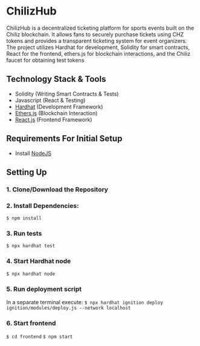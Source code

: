 # ChilizHub

ChilizHub is a decentralized ticketing platform for sports events built on the Chiliz blockchain. It allows fans to securely purchase tickets using CHZ tokens and provides a transparent ticketing system for event organizers. The project utilizes Hardhat for development, Solidity for smart contracts, React for the frontend, ethers.js for blockchain interactions, and the Chiliz faucet for obtaining test tokens

## Technology Stack & Tools

- Solidity (Writing Smart Contracts & Tests)
- Javascript (React & Testing)
- [Hardhat](https://hardhat.org/) (Development Framework)
- [Ethers.js](https://docs.ethers.io/v5/) (Blockchain Interaction)
- [React.js](https://reactjs.org/) (Frontend Framework)

## Requirements For Initial Setup
- Install [NodeJS](https://nodejs.org/en/)

## Setting Up
### 1. Clone/Download the Repository

### 2. Install Dependencies:
`$ npm install`

### 3. Run tests
`$ npx hardhat test`

### 4. Start Hardhat node
`$ npx hardhat node`

### 5. Run deployment script
In a separate terminal execute:
`$ npx hardhat ignition deploy ignition/modules/deploy.js --network localhost`

### 6. Start frontend
`$ cd frontend`
`$ npm start`

